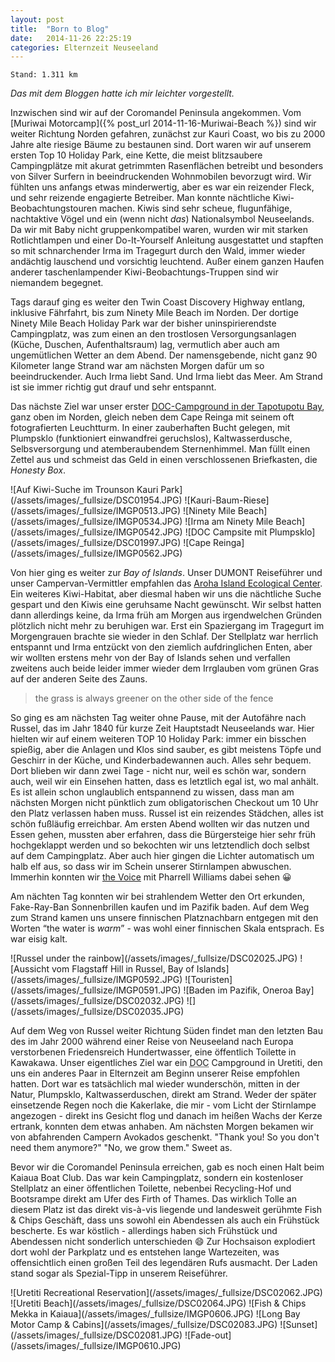 ```yaml
---
layout: post
title:  "Born to Blog"
date:   2014-11-26 22:25:19
categories: Elternzeit Neuseeland
---
```

	Stand: 1.311 km

*Das mit dem Bloggen hatte ich mir leichter vorgestellt.*

Inzwischen sind wir auf der Coromandel Peninsula angekommen. Vom [Muriwai Motorcamp]({% post_url 2014-11-16-Muriwai-Beach %}) sind wir weiter Richtung Norden gefahren, zunächst zur Kauri Coast, wo bis zu 2000 Jahre alte riesige Bäume zu bestaunen sind. Dort waren wir auf unserem ersten Top 10 Holiday Park, eine Kette, die meist blitzsaubere Campingplätze mit akurat getrimmten Rasenflächen betreibt und besonders von Silver Surfern in beeindruckenden Wohnmobilen bevorzugt wird. Wir fühlten uns anfangs etwas minderwertig, aber es war ein reizender Fleck, und sehr reizende engagierte Betreiber. Man konnte nächtliche Kiwi-Beobachtungstouren machen. Kiwis sind sehr scheue, flugunfähige, nachtaktive Vögel und ein (wenn nicht *das*) Nationalsymbol Neuseelands. Da wir mit Baby nicht gruppenkompatibel waren, wurden wir mit starken Rotlichtlampen und einer Do-It-Yourself Anleitung ausgestattet und stapften so mit schnarchender Irma im Tragegurt durch den Wald, immer wieder andächtig lauschend und vorsichtig leuchtend. Außer einem ganzen Haufen anderer taschenlampender Kiwi-Beobachtungs-Truppen sind wir niemandem begegnet.

Tags darauf ging es weiter den Twin Coast Discovery Highway entlang, inklusive Fährfahrt, bis zum Ninety Mile Beach im Norden. Der dortige Ninety Mile Beach Holiday Park war der bisher uninspirierendste Campingplatz, was zum einen an den trostlosen Versorgungsanlagen (Küche, Duschen, Aufenthaltsraum) lag, vermutlich aber auch am ungemütlichen Wetter an dem Abend. Der namensgebende, nicht ganz 90 Kilometer lange Strand war am nächsten Morgen dafür um so beeindruckender. Auch Irma liebt Sand. Und Irma liebt das Meer. Am Strand ist sie immer richtig gut drauf und sehr entspannt.

Das nächste Ziel war unser erster [DOC-Campground in der Tapotupotu Bay][tapotupotu], ganz oben im Norden, gleich neben dem Cape Reinga mit seinem oft fotografierten Leuchtturm. In einer zauberhaften Bucht gelegen, mit Plumpsklo (funktioniert einwandfrei geruchslos), Kaltwasserdusche, Selbsversorgung und atemberaubendem Sternenhimmel. Man füllt einen Zettel aus und schmeist das Geld in einen verschlossenen Briefkasten, die *Honesty Box*.

<div class="carousel">
![Auf Kiwi-Suche im Trounson Kauri Park](/assets/images/_fullsize/DSC01954.JPG)
![Kauri-Baum-Riese](/assets/images/_fullsize/IMGP0513.JPG)
![Ninety Mile Beach](/assets/images/_fullsize/IMGP0534.JPG)
![Irma am Ninety Mile Beach](/assets/images/_fullsize/IMGP0542.JPG)
![DOC Campsite mit Plumpsklo](/assets/images/_fullsize/DSC01997.JPG)
![Cape Reinga](/assets/images/_fullsize/IMGP0562.JPG)
</div>

Von hier ging es weiter zur *Bay of Islands*. Unser DUMONT Reiseführer und unser Campervan-Vermittler empfahlen das [Aroha Island Ecological Center][arohaisland]. Ein weiteres Kiwi-Habitat, aber diesmal haben wir uns die nächtliche Suche gespart und den Kiwis eine geruhsame Nacht gewünscht. Wir selbst hatten dann allerdings keine, da Irma früh am Morgen aus irgendwelchen Gründen plötzlich nicht mehr zu beruhigen war. Erst ein Spaziergang im Tragegurt im Morgengrauen brachte sie wieder in den Schlaf. Der Stellplatz war herrlich entspannt und Irma entzückt von den ziemlich aufdringlichen Enten, aber wir wollten erstens mehr von der Bay of Islands sehen und verfallen zweitens auch beide leider immer wieder dem Irrglauben vom grünen Gras auf der anderen Seite des Zauns.

> the grass is always greener on the other side of the fence

So ging es am nächsten Tag weiter ohne Pause, mit der Autofähre nach Russel, das im Jahr 1840 für kurze Zeit Hauptstadt Neuseelands war. Hier hielten wir auf einem weiteren TOP 10 Holiday Park: immer ein bisschen spießig, aber die Anlagen und Klos sind sauber, es gibt meistens Töpfe und Geschirr in der Küche, und Kinderbadewannen auch. Alles sehr bequem. Dort blieben wir dann zwei Tage - nicht nur, weil es schön war, sondern auch, weil wir ein Einsehen hatten, dass es letztlich egal ist, wo mal anhält. Es ist allein schon unglaublich entspannend zu wissen, dass man am nächsten Morgen nicht pünktlich zum obligatorischen Checkout um 10 Uhr den Platz verlassen haben muss. Russel ist ein reizendes Städchen, alles ist schön fußläufig erreichbar. Am ersten Abend wollten wir das nutzen und Essen gehen, mussten aber erfahren, dass die Bürgersteige hier sehr früh hochgeklappt werden und so bekochten wir uns letztendlich doch selbst auf dem Campingplatz. Aber auch hier gingen die Lichter automatisch um halb elf aus, so dass wir im Schein unserer Stirnlampen abwuschen. Immerhin konnten wir [the Voice][thevoice] mit Pharrell Williams dabei sehen :grinning:

Am nächten Tag konnten wir bei strahlendem Wetter den Ort erkunden, Fake-Ray-Ban Sonnenbrillen kaufen und im Pazifik baden. Auf dem Weg zum Strand kamen uns unsere finnischen Platznachbarn entgegen mit den Worten “the water is *warm*” - was wohl einer finnischen Skala entsprach. Es war eisig kalt.

<div class="carousel">
![Russel under the rainbow](/assets/images/_fullsize/DSC02025.JPG)
![Aussicht vom Flagstaff Hill in Russel, Bay of Islands](/assets/images/_fullsize/IMGP0592.JPG)
![Touristen](/assets/images/_fullsize/IMGP0591.JPG)
![Baden im Pazifik, Oneroa Bay](/assets/images/_fullsize/DSC02032.JPG)
![](/assets/images/_fullsize/DSC02035.JPG)
</div>

Auf dem Weg von Russel weiter Richtung Süden findet man den letzten Bau des im Jahr 2000 während einer Reise von Neuseeland nach Europa verstorbenen Friedensreich Hundertwasser, eine öffentlich Toilette in Kawakawa. Unser eigentliches Ziel war ein <abbr title="Department of Conservation">DOC</abbr> Campground in Uretiti, den uns ein anderes Paar in Elternzeit am Beginn unserer Reise empfohlen hatten. Dort war es tatsächlich mal wieder wunderschön, mitten in der Natur, Plumpsklo, Kaltwasserduschen, direkt am Strand. Weder der später einsetzende Regen noch die Kakerlake, die mir - vom Licht der Stirnlampe angezogen - direkt ins Gesicht flog und danach im heißen Wachs der Kerze ertrank, konnten dem etwas anhaben. Am nächsten Morgen bekamen wir von abfahrenden Campern Avokados geschenkt. "Thank you! So you don't need them anymore?" "No, we grow them." Sweet as.

Bevor wir die Coromandel Peninsula erreichen, gab es noch einen Halt beim Kaiaua Boat Club. Das war kein Campingplatz, sondern ein kostenloser Stellplatz an einer öffentlichen Toilette, nebenbei Recycling-Hof und Bootsrampe direkt am Ufer des Firth of Thames. Das wirklich Tolle an diesem Platz ist das direkt vis-à-vis liegende und landesweit gerühmte Fish & Chips Geschäft, dass uns sowohl ein Abendessen als auch ein Frühstück bescherte. Es war köstlich - allerdings haben sich Frühstück und Abendessen nicht sonderlich unterschieden :smile: Zur Hochsaison explodiert dort wohl der Parkplatz und es entstehen lange Wartezeiten, was offensichtlich einen großen Teil des legendären Rufs ausmacht. Der Laden stand sogar als Spezial-Tipp in unserem Reiseführer.

<div class="carousel">
![Uretiti Recreational Reservation](/assets/images/_fullsize/DSC02062.JPG)
![Uretiti Beach](/assets/images/_fullsize/DSC02064.JPG)
![Fish & Chips Mekka in Kaiaua](/assets/images/_fullsize/IMGP0606.JPG)
![Long Bay Motor Camp & Cabins](/assets/images/_fullsize/DSC02083.JPG)
![Sunset](/assets/images/_fullsize/DSC02081.JPG)
![Fade-out](/assets/images/_fullsize/IMGP0610.JPG)
</div>

[tapotupotu]: http://www.doc.govt.nz/parks-and-recreation/places-to-stay/conservation-campsites-by-region/northland/kaitaia-area/tapotupotu/
[arohaisland]: http://www.arohaisland.co.nz/
[thevoice]: http://www.nbc.com/the-voice

